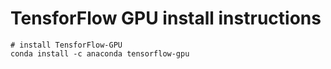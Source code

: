 # TensforFlow GPU install instructions    

```
# install TensforFlow-GPU
conda install -c anaconda tensorflow-gpu

```
